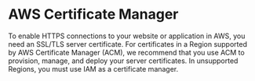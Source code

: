 # AWS Certificate Manager
To enable HTTPS connections to your website or application in AWS, you need an SSL/TLS server certificate. For certificates in a Region supported by AWS Certificate Manager (ACM), we recommend that you use ACM to provision, manage, and deploy your server certificates. In unsupported Regions, you must use IAM as a certificate manager. 

